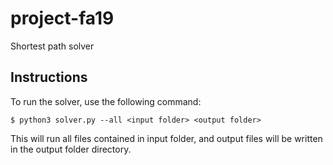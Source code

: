 # project-fa19
Shortest path solver

## Instructions
To run the solver, use the following command:
```
$ python3 solver.py --all <input folder> <output folder>
```
This will run all files contained in input folder, and output files will be written in the output folder directory.
